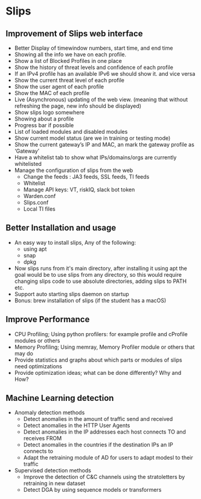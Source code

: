 # Slips

## Improvement of Slips web interface
- Better Display of timewindow numbers,  start time, and end time
- Showing all the info we have on each profile.
- Show a list of Blocked Profiles in one place
- Show the history of threat levels and confidence of each profile
- If an IPv4 profile has an available IPv6 we should show it. and vice versa
- Show the current threat level of each profile 
- Show the user agent of each profile 
- Show the MAC of each profile
- Live (Asynchronous) updating of the web view. (meaning that without refreshing the page, new info should be displayed)
- Show slips logo somewhere
- Showing about a profile
- Progress bar if possible
- List of loaded modules and disabled modules
- Show current model status (are we in training or testing mode)
- Show the current gateway’s IP and MAC, an mark the gateway profile as ‘Gateway’
- Have a whitelist tab to show what IPs/domains/orgs are currently whitelisted
- Manage the configuration of slips from the web
	- Change the feeds : JA3 feeds, SSL feeds, TI feeds
	- Whitelist
	- Manage API keys: VT, riskIQ, slack bot token
	- Warden.conf
	- Slips.conf
	- Local TI files

## Better Installation and usage

- An easy way to install slips, Any of the following:
  - using apt
  - snap
  - dpkg
- Now slips runs from it's main directory, after installing it using apt the goal would be to use slips from any directory, so this would require changing slips code to use absolute directories, adding slips to PATH etc.
- Support auto starting slips daemon on startup   
- Bonus: brew installation of slips (if the student has a macOS)  

## Improve Performance

- CPU Profiling; Using python profilers: for example profile and cProfile modules or others
- Memory Profiling; Using memray, Memory Profiler module or others that may do
- Provide statistics and graphs about which parts or modules of slips need optimizations
- Provide optimization ideas; what can be done differently? Why and How?

## Machine Learning detection

- Anomaly detection methods
	- Detect anomalies in the amount of traffic send and received
	- Detect anomalies in the HTTP User Agents
	- Detect anomalies in the IP addresses each host connects TO and receives FROM
	- Detect anomalies in the countries if the destination IPs an IP connects to 
	- Adapt the retraining module of AD for users to adapt modesl to their traffic
- Supervised detection methods
	- Improve the detection of C&C channels using the stratoletters by retraining in new dataset
	- Detect DGA by using sequence models or transformers
